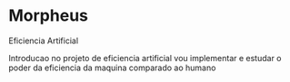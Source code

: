 # Morpheus
Eficiencia Artificial

Introducao
no projeto de eficiencia artificial vou implementar e estudar o
poder da eficiencia da maquina comparado ao humano
